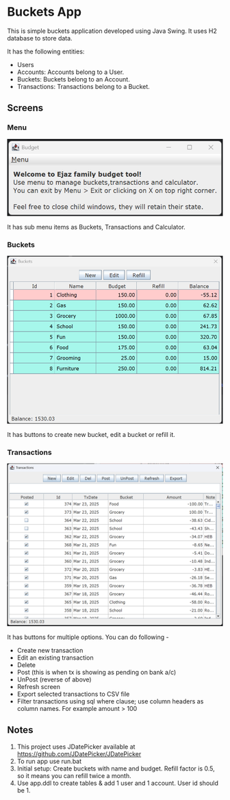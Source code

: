 # Buckets App

This is simple buckets application developed using Java Swing. It uses H2 database to store data.

It has the following entities:
- Users
- Accounts: Accounts belong to a User.
- Buckets: Buckets belong to an Account.
- Transactions: Transactions belong to a Bucket.

## Screens
### Menu
![MENU](./imgs/menu.png)

It has sub menu items as Buckets, Transactions and Calculator. 

### Buckets
![BUCKETS](./imgs/buckets2.png)

It has buttons to create new bucket, edit a bucket or refill it.

### Transactions
![TRANSACTIONS](./imgs/transactions2.png)

It has buttons for multiple options. You can do following -
- Create new transaction
- Edit an existing transaction
- Delete
- Post (this is when tx is showing as pending on bank a/c)
- UnPost (reverse of above)
- Refresh screen
- Export selected transactions to CSV file
- Filter transactions using sql where clause; use column headers as column names. For example amount > 100

## Notes
1. This project uses JDatePicker available at https://github.com/JDatePicker/JDatePicker
2. To run app use run.bat
3. Initial setup: Create buckets with name and budget. Refill factor is 0.5, so it means you can refill twice a month.
4. Use app.ddl to create tables & add 1 user and 1 account. User id should be 1.

